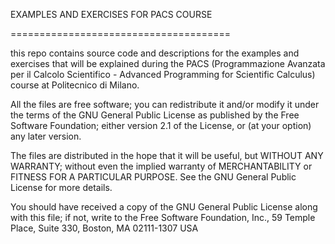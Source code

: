 
EXAMPLES AND EXERCISES FOR PACS COURSE

======================================

this repo contains source code and descriptions for the examples and exercises
that will be explained during the PACS (Programmazione Avanzata per il Calcolo
Scientifico - Advanced Programming for Scientific Calculus) course at
Politecnico di Milano.

All the files are free software; you can redistribute it and/or
modify it under the terms of the GNU General Public
License as published by the Free Software Foundation; either
version 2.1 of the License, or (at your option) any later version.

The files are distributed in the hope that it will be useful,
but WITHOUT ANY WARRANTY; without even the implied warranty of
MERCHANTABILITY or FITNESS FOR A PARTICULAR PURPOSE.  See the GNU
General Public License for more details.

You should have received a copy of the GNU General Public
License along with this file; if not, write to the Free Software
Foundation, Inc., 59 Temple Place, Suite 330, Boston, MA  02111-1307  USA

